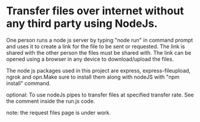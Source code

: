 # Transfer files over internet without any third party using NodeJs.

One person runs a node js server by typing "node run" in command prompt and uses it to create a link for the file to be sent or requested.
The link is shared with the other person the files must be shared with.
The link can be opened using a browser in any device to download/upload the files.

The node js packages used in this project are express, express-fileupload, ngrok and opn.Make sure to install them along with nodeJS with "npm install" command.

optional:
To use nodeJs pipes to transfer files at specified transfer rate. See the comment inside the run.js code.

note:
the request files page is under work.
